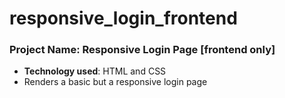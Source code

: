 # responsive_login_frontend

### Project Name: Responsive Login Page [frontend only] <br>

- **Technology used**: HTML and CSS
- Renders a basic but a responsive login page
